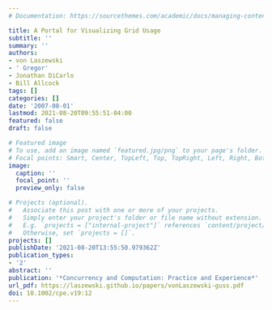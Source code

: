 ```yaml
---
# Documentation: https://sourcethemes.com/academic/docs/managing-content/

title: A Portal for Visualizing Grid Usage
subtitle: ''
summary: ''
authors:
- von Laszewski
- ' Gregor'
- Jonathan DiCarlo
- Bill Allcock
tags: []
categories: []
date: '2007-08-01'
lastmod: 2021-08-20T09:55:51-04:00
featured: false
draft: false

# Featured image
# To use, add an image named `featured.jpg/png` to your page's folder.
# Focal points: Smart, Center, TopLeft, Top, TopRight, Left, Right, BottomLeft, Bottom, BottomRight.
image:
  caption: ''
  focal_point: ''
  preview_only: false

# Projects (optional).
#   Associate this post with one or more of your projects.
#   Simply enter your project's folder or file name without extension.
#   E.g. `projects = ["internal-project"]` references `content/project/deep-learning/index.md`.
#   Otherwise, set `projects = []`.
projects: []
publishDate: '2021-08-20T13:55:50.979362Z'
publication_types:
- '2'
abstract: ''
publication: '*Concurrency and Computation: Practice and Experience*'
url_pdf: https://laszewski.github.io/papers/vonLaszewski-guss.pdf
doi: 10.1002/cpe.v19:12
---
```

